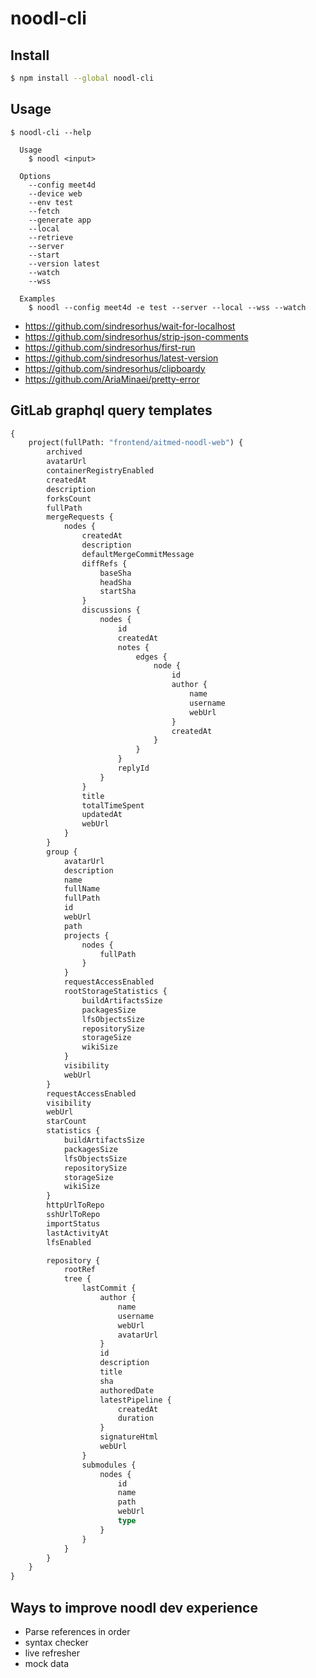 # noodl-cli

## Install

```bash
$ npm install --global noodl-cli
```

## Usage

```
$ noodl-cli --help

  Usage
    $ noodl <input>

  Options
    --config meet4d
    --device web
    --env test
    --fetch
    --generate app
    --local
    --retrieve
    --server
    --start
    --version latest
    --watch
    --wss

  Examples
    $ noodl --config meet4d -e test --server --local --wss --watch
```

- https://github.com/sindresorhus/wait-for-localhost
- https://github.com/sindresorhus/strip-json-comments
- https://github.com/sindresorhus/first-run
- https://github.com/sindresorhus/latest-version
- https://github.com/sindresorhus/clipboardy
- https://github.com/AriaMinaei/pretty-error

## GitLab graphql query templates

```graphql
{
	project(fullPath: "frontend/aitmed-noodl-web") {
		archived
		avatarUrl
		containerRegistryEnabled
		createdAt
		description
		forksCount
		fullPath
		mergeRequests {
			nodes {
				createdAt
				description
				defaultMergeCommitMessage
				diffRefs {
					baseSha
					headSha
					startSha
				}
				discussions {
					nodes {
						id
						createdAt
						notes {
							edges {
								node {
									id
									author {
										name
										username
										webUrl
									}
									createdAt
								}
							}
						}
						replyId
					}
				}
				title
				totalTimeSpent
				updatedAt
				webUrl
			}
		}
		group {
			avatarUrl
			description
			name
			fullName
			fullPath
			id
			webUrl
			path
			projects {
				nodes {
					fullPath
				}
			}
			requestAccessEnabled
			rootStorageStatistics {
				buildArtifactsSize
				packagesSize
				lfsObjectsSize
				repositorySize
				storageSize
				wikiSize
			}
			visibility
			webUrl
		}
		requestAccessEnabled
		visibility
		webUrl
		starCount
		statistics {
			buildArtifactsSize
			packagesSize
			lfsObjectsSize
			repositorySize
			storageSize
			wikiSize
		}
		httpUrlToRepo
		sshUrlToRepo
		importStatus
		lastActivityAt
		lfsEnabled

		repository {
			rootRef
			tree {
				lastCommit {
					author {
						name
						username
						webUrl
						avatarUrl
					}
					id
					description
					title
					sha
					authoredDate
					latestPipeline {
						createdAt
						duration
					}
					signatureHtml
					webUrl
				}
				submodules {
					nodes {
						id
						name
						path
						webUrl
						type
					}
				}
			}
		}
	}
}
```

## Ways to improve noodl dev experience

- Parse references in order
- syntax checker
- live refresher
- mock data
